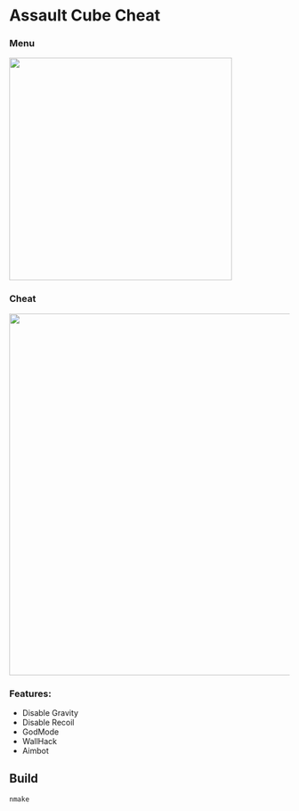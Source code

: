 # Assault Cube Cheat

### Menu
<img src="https://i.imgur.com/oCSa65a.png" width="400" />

### Cheat
<img src="https://i.imgur.com/PxoHceY.png" width="650" />

### Features:
- Disable Gravity
- Disable Recoil
- GodMode
- WallHack
- Aimbot

## Build
```shell
nmake